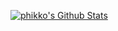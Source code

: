 [![phikko's Github Stats](https://github-readme-stats.vercel.app/api?username=phikko&count_private=true&show_icons=true&theme=radical&hide_border=false&hide_title=false&cache_seconds=1800)](https://github.com/phikko?tab=repositories)
